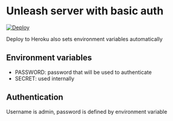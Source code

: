 # Unleash server with basic auth
 [![Deploy](https://www.herokucdn.com/deploy/button.svg)](https://heroku.com/deploy)

 Deploy to Heroku also sets environment variables automatically

## Environment variables
- PASSWORD: password that will be used to authenticate
- SECRET: used internally

## Authentication
Username is admin, password is defined by environment variable

